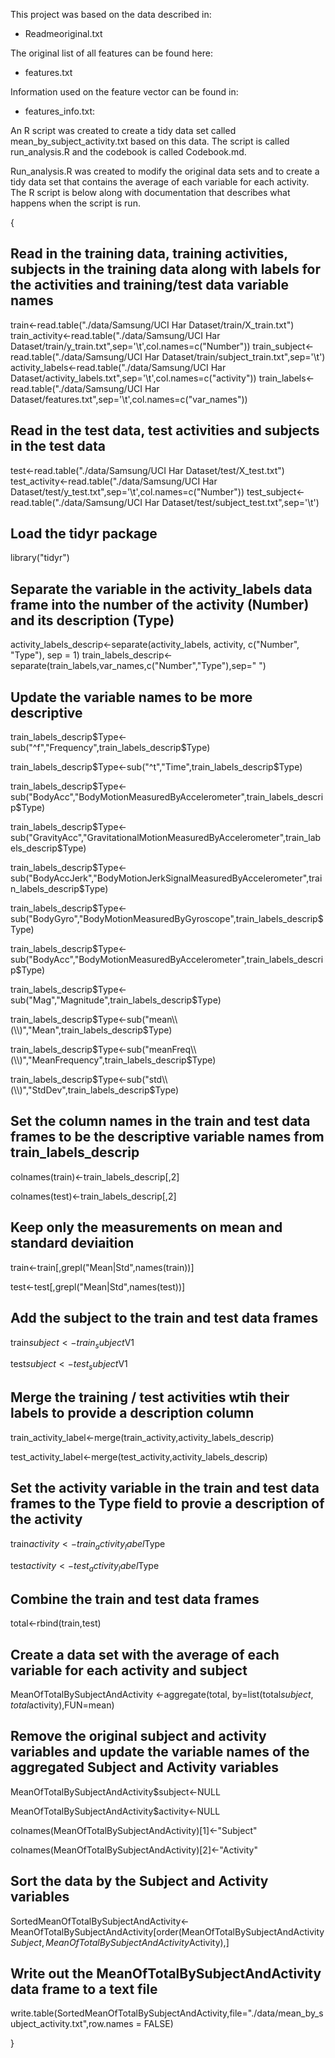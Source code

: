 This project was based on the data described in:

- Readmeoriginal.txt

The original list of all features can be found here:

- features.txt 

Information used on the feature vector can be found in:

- features_info.txt: 

An R script was created to create a tidy data set called mean_by_subject_activity.txt based on this data.  The script is called run_analysis.R and the codebook is called Codebook.md.

Run_analysis.R was created to modify the original data sets and to create a tidy data set that contains the average of each variable for each activity. The R script is below along with documentation that describes what happens when the script is run.

{

  ## Read in the training data, training activities, subjects in the training data along with labels for the activities and training/test data variable names

  train<-read.table("./data/Samsung/UCI Har Dataset/train/X_train.txt")
  train_activity<-read.table("./data/Samsung/UCI Har Dataset/train/y_train.txt",sep='\t',col.names=c("Number"))
  train_subject<-read.table("./data/Samsung/UCI Har Dataset/train/subject_train.txt",sep='\t')
  activity_labels<-read.table("./data/Samsung/UCI Har Dataset/activity_labels.txt",sep='\t',col.names=c("activity"))
  train_labels<-read.table("./data/Samsung/UCI Har Dataset/features.txt",sep='\t',col.names=c("var_names"))

  ## Read in the test data, test activities and subjects in the test data

  test<-read.table("./data/Samsung/UCI Har Dataset/test/X_test.txt")
  test_activity<-read.table("./data/Samsung/UCI Har Dataset/test/y_test.txt",sep='\t',col.names=c("Number"))
  test_subject<-read.table("./data/Samsung/UCI Har Dataset/test/subject_test.txt",sep='\t')

  ## Load the tidyr package

  library("tidyr")
  
  ## Separate the variable in the activity_labels data frame into the number of the activity (Number) and its description (Type)

  activity_labels_descrip<-separate(activity_labels, activity, c("Number", "Type"), sep = 1)
  train_labels_descrip<-separate(train_labels,var_names,c("Number","Type"),sep=" ")

  ## Update the variable names to be more descriptive

  train_labels_descrip$Type<-sub("^f","Frequency",train_labels_descrip$Type)

  train_labels_descrip$Type<-sub("^t","Time",train_labels_descrip$Type)

  train_labels_descrip$Type<-sub("BodyAcc","BodyMotionMeasuredByAccelerometer",train_labels_descrip$Type)

  train_labels_descrip$Type<-sub("GravityAcc","GravitationalMotionMeasuredByAccelerometer",train_labels_descrip$Type)

  train_labels_descrip$Type<-sub("BodyAccJerk","BodyMotionJerkSignalMeasuredByAccelerometer",train_labels_descrip$Type)

  train_labels_descrip$Type<-sub("BodyGyro","BodyMotionMeasuredByGyroscope",train_labels_descrip$Type)

  train_labels_descrip$Type<-sub("BodyAcc","BodyMotionMeasuredByAccelerometer",train_labels_descrip$Type)

  train_labels_descrip$Type<-sub("Mag","Magnitude",train_labels_descrip$Type)

  train_labels_descrip$Type<-sub("mean\\(\\)","Mean",train_labels_descrip$Type)

  train_labels_descrip$Type<-sub("meanFreq\\(\\)","MeanFrequency",train_labels_descrip$Type)

  train_labels_descrip$Type<-sub("std\\(\\)","StdDev",train_labels_descrip$Type)

  ## Set the column names in the train and test data frames to be the descriptive variable names from train_labels_descrip

  colnames(train)<-train_labels_descrip[,2]

  colnames(test)<-train_labels_descrip[,2]

  ## Keep only the measurements on mean and standard deviaition

  train<-train[,grepl("Mean|Std",names(train))]

  test<-test[,grepl("Mean|Std",names(test))]

  ## Add the subject to the train and test data frames

  train$subject<-train_subject$V1

  test$subject<-test_subject$V1

  ## Merge the training / test activities wtih their labels to provide a description column


  train_activity_label<-merge(train_activity,activity_labels_descrip)

  test_activity_label<-merge(test_activity,activity_labels_descrip)

  ## Set the activity variable in the train and test data frames to the Type field to provie a description of the activity

  train$activity<-train_activity_label$Type

  test$activity<-test_activity_label$Type

  ## Combine the train and test data frames

  total<-rbind(train,test)

  ## Create a data set with the average of each variable for each activity and subject

  MeanOfTotalBySubjectAndActivity <-aggregate(total, by=list(total$subject,total$activity),FUN=mean)
  
  ## Remove the original subject and activity variables and update the variable names of the aggregated Subject and Activity variables

  MeanOfTotalBySubjectAndActivity$subject<-NULL

  MeanOfTotalBySubjectAndActivity$activity<-NULL

  colnames(MeanOfTotalBySubjectAndActivity)[1]<-"Subject"

  colnames(MeanOfTotalBySubjectAndActivity)[2]<-"Activity"

  ## Sort the data by the Subject and Activity variables

  SortedMeanOfTotalBySubjectAndActivity<-MeanOfTotalBySubjectAndActivity[order(MeanOfTotalBySubjectAndActivity$Subject,MeanOfTotalBySubjectAndActivity$Activity),]

  ## Write out the MeanOfTotalBySubjectAndActivity data frame to a text file
  write.table(SortedMeanOfTotalBySubjectAndActivity,file="./data/mean_by_subject_activity.txt",row.names = FALSE)

  }

